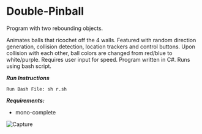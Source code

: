# Double-Pinball
Program with two rebounding objects. 

Animates balls that ricochet off the 4 walls. Featured with random direction generation, collision detection, location trackers and control buttons. Upon collision with each other, ball colors are changed from red/blue to white/purple. Requires user input for speed. Program written in C#. Runs using bash script.

***Run Instructions***
```
Run Bash File: sh r.sh
```

***Requirements:***
- mono-complete

![Capture](https://user-images.githubusercontent.com/78053016/204107202-4b3689dd-d9cc-4acd-a4fc-9a31d6efd33d.PNG)





